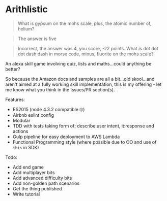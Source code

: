# Arithlistic

> What is gypsum on the mohs scale, plus, the atomic number of, helium?

> The answer is five

> Incorrect, the answer was 4, you score, -22 points. What is dot dot dot dash dash in morse code, minus, fluorite on the mohs scale?

An alexa skill game involving quiz, lists and maths...could anything be better?

So because the Amazon docs and samples are all a bit...old skool...and aren't aimed at a fully working skill implementation, this is my offering - let me know what you think in the Issues/PR section(s).

Features:

* ES2015 (node 4.3.2 compatible 🙄)
* Airbnb eslint config
* Modular
* TDD with tests taking form of; describe:user intent, it:response and actions
* Gulp pipeline for easy deployment to AWS Lambda
* Functional Programming style (where possible due to OO and use of `this` in SDK)

Todo:

* Add end game
* Add multiplayer bits
* Add advanced difficulty bits
* Add non-golden path scenarios
* Get the thing published
* Write tutorial

